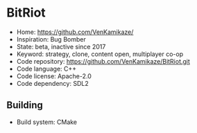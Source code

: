 # BitRiot

- Home: https://github.com/VenKamikaze/
- Inspiration: Bug Bomber
- State: beta, inactive since 2017
- Keyword: strategy, clone, content open, multiplayer co-op
- Code repository: https://github.com/VenKamikaze/BitRiot.git
- Code language: C++
- Code license: Apache-2.0
- Code dependency: SDL2

## Building

- Build system: CMake
